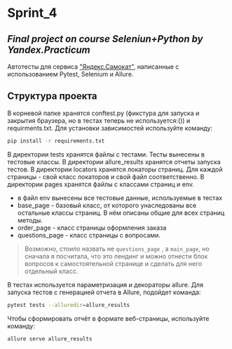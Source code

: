 # Sprint_4 
## _Final project on course Seleniun+Python by Yandex.Practicum_

Автотесты для сервиса ["Яндекс.Самокат"](https://qa-scooter.praktikum-services.ru/), написанные с использованием Pytest, Selenium и Allure.

## Структура проекта
В корневой папке хранятся conftest.py (фикстура для запуска и закрытия браузера, но в тестах теперь не используется:()) и requirments.txt. Для установки зависимостей используйте команду: 
```sh
pip install -r requirements.txt
```
В директории tests хранятся файлы с тестами. Тесты вынесены в тестовые классы.
В директории allure_results хранятся отчеты запуска тестов.
В директории locators хранятся локаторы страниц. Для каждой страницы - свой класс локаторов и свой файл соответственно.
В директории pages хранятся файлы с классами страниц и env.
- в файл env вынесены все тестовые данные, используемые в тестах
- base_page - базовый класс, от которого унаследованы все остальные классы страниц. В нём описаны общие для всех страниц методы.
- order_page - класс страницы оформления заказа
- questions_page - класс страницы с вопросами.
> Возможно, стоило назвать не `questions_page` , а `main_page`, но сначала я посчитала, что это лендинг и можно отнести блок вопросов к самостоятельной странице и сделать для него отдельный класс.

В тестах используется параметризация  и декораторы allure. Для запуска тестов с генерацией отчета в Allure,  подойдет команда: 
```sh
pytest tests --alluredir=allure_results
```
Чтобы сформировать отчёт в формате веб-страницы, используйте команду: 
```sh
allure serve allure_results
```